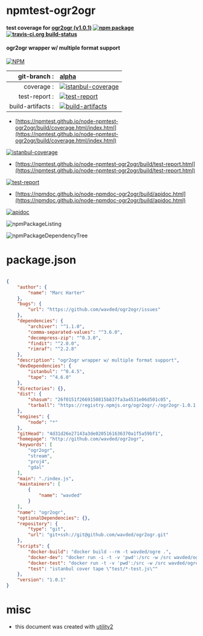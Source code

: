 # npmtest-ogr2ogr

#### test coverage for  [ogr2ogr (v1.0.1)](http://github.com/wavded/ogr2ogr)  [![npm package](https://img.shields.io/npm/v/npmtest-ogr2ogr.svg?style=flat-square)](https://www.npmjs.org/package/npmtest-ogr2ogr) [![travis-ci.org build-status](https://api.travis-ci.org/npmtest/node-npmtest-ogr2ogr.svg)](https://travis-ci.org/npmtest/node-npmtest-ogr2ogr)

#### ogr2ogr wrapper w/ multiple format support

[![NPM](https://nodei.co/npm/ogr2ogr.png?downloads=true&downloadRank=true&stars=true)](https://www.npmjs.com/package/ogr2ogr)

| git-branch : | [alpha](https://github.com/npmtest/node-npmtest-ogr2ogr/tree/alpha)|
|--:|:--|
| coverage : | [![istanbul-coverage](https://npmtest.github.io/node-npmtest-ogr2ogr/build/coverage.badge.svg)](https://npmtest.github.io/node-npmtest-ogr2ogr/build/coverage.html/index.html)|
| test-report : | [![test-report](https://npmtest.github.io/node-npmtest-ogr2ogr/build/test-report.badge.svg)](https://npmtest.github.io/node-npmtest-ogr2ogr/build/test-report.html)|
| build-artifacts : | [![build-artifacts](https://npmtest.github.io/node-npmtest-ogr2ogr/glyphicons_144_folder_open.png)](https://github.com/npmtest/node-npmtest-ogr2ogr/tree/gh-pages/build)|

- [https://npmtest.github.io/node-npmtest-ogr2ogr/build/coverage.html/index.html](https://npmtest.github.io/node-npmtest-ogr2ogr/build/coverage.html/index.html)

[![istanbul-coverage](https://npmtest.github.io/node-npmtest-ogr2ogr/build/screenCapture.buildCi.browser.%252Ftmp%252Fbuild%252Fcoverage.lib.html.png)](https://npmtest.github.io/node-npmtest-ogr2ogr/build/coverage.html/index.html)

- [https://npmtest.github.io/node-npmtest-ogr2ogr/build/test-report.html](https://npmtest.github.io/node-npmtest-ogr2ogr/build/test-report.html)

[![test-report](https://npmtest.github.io/node-npmtest-ogr2ogr/build/screenCapture.buildCi.browser.%252Ftmp%252Fbuild%252Ftest-report.html.png)](https://npmtest.github.io/node-npmtest-ogr2ogr/build/test-report.html)

- [https://npmdoc.github.io/node-npmdoc-ogr2ogr/build/apidoc.html](https://npmdoc.github.io/node-npmdoc-ogr2ogr/build/apidoc.html)

[![apidoc](https://npmdoc.github.io/node-npmdoc-ogr2ogr/build/screenCapture.buildCi.browser.%252Ftmp%252Fbuild%252Fapidoc.html.png)](https://npmdoc.github.io/node-npmdoc-ogr2ogr/build/apidoc.html)

![npmPackageListing](https://npmtest.github.io/node-npmtest-ogr2ogr/build/screenCapture.npmPackageListing.svg)

![npmPackageDependencyTree](https://npmtest.github.io/node-npmtest-ogr2ogr/build/screenCapture.npmPackageDependencyTree.svg)



# package.json

```json

{
    "author": {
        "name": "Marc Harter"
    },
    "bugs": {
        "url": "https://github.com/wavded/ogr2ogr/issues"
    },
    "dependencies": {
        "archiver": "^1.1.0",
        "comma-separated-values": "^3.6.0",
        "decompress-zip": "^0.3.0",
        "findit": "^2.0.0",
        "rimraf": "^2.2.8"
    },
    "description": "ogr2ogr wrapper w/ multiple format support",
    "devDependencies": {
        "istanbul": "^0.4.5",
        "tape": "^4.6.0"
    },
    "directories": {},
    "dist": {
        "shasum": "26f0151f2669150815b837fa3a4531e06d501c05",
        "tarball": "https://registry.npmjs.org/ogr2ogr/-/ogr2ogr-1.0.1.tgz"
    },
    "engines": {
        "node": "*"
    },
    "gitHead": "4d31d26e27143a3de0205161636370a1f5a59bf1",
    "homepage": "http://github.com/wavded/ogr2ogr",
    "keywords": [
        "ogr2ogr",
        "stream",
        "proj4",
        "gdal"
    ],
    "main": "./index.js",
    "maintainers": [
        {
            "name": "wavded"
        }
    ],
    "name": "ogr2ogr",
    "optionalDependencies": {},
    "repository": {
        "type": "git",
        "url": "git+ssh://git@github.com/wavded/ogr2ogr.git"
    },
    "scripts": {
        "docker-build": "docker build --rm -t wavded/ogre .",
        "docker-dev": "docker run -i -t -v 'pwd':/src -w /src wavded/ogre /bin/bash",
        "docker-test": "docker run -t -v 'pwd':/src -w /src wavded/ogre npm test",
        "test": "istanbul cover tape \"test/*-test.js\""
    },
    "version": "1.0.1"
}
```



# misc
- this document was created with [utility2](https://github.com/kaizhu256/node-utility2)
